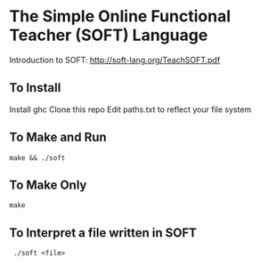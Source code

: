 # The Simple Online Functional Teacher (SOFT) Language
Introduction to SOFT: http://soft-lang.org/TeachSOFT.pdf

## To Install
Install ghc
Clone this repo
Edit paths.txt to reflect your file system
## To Make and Run
  `make && ./soft`
## To Make Only
  `make`

## To Interpret a file written in SOFT
  ` ./soft <file>`
